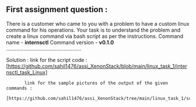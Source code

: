 ## First assignment question : 
There is a customer who came to you with a problem to have a custom linux
command for his operations. Your task is to understand the problem and create a linux
command via bash script as per the instructions.
Command name - **internsctl**
Command version - **v0.1.0** ...................................................


Solution : link for the script code : [https://github.com/sahil1476/assi_XenonStack/blob/main/linux_task_1/internsctl_task_Linux]

           link for the sample pictures of the output of the given commands : 
                             [https://github.com/sahil1476/assi_XenonStack/tree/main/linux_task_1/screen_shot]
                             
